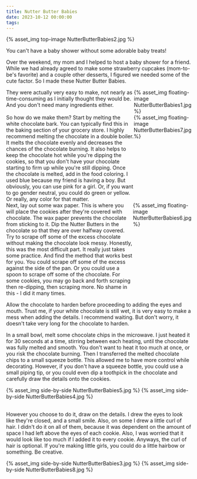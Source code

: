 ```yaml
---
title: Nutter Butter Babies
date: 2023-10-12 00:00:00
tags:
---
```


{% asset_img top-image NutterButterBabies2.jpg %}
<div class="post-body">
You can't have a baby shower without some adorable baby treats! 

<br>
<!--more-->

Over the weekend, my mom and I helped to host a baby shower for a friend. While we had already agreed to make some strawberry cupcakes (mom-to-be's favorite) and a couple other desserts, I figured we needed some of the cute factor. So I made these Nutter Butter Babies. 

<div style="display:flex;">
They were actually very easy to make, not nearly as time-consuming as I initially thought they would be. And you don't need many ingredients either. 
<div>
    {% asset_img floating-image NutterButterBabies1.jpg %}
</div>
</div>

<div style="display:flex;">
So how do we make them? Start by melting the white chocolate bark. You can typically find this in the baking section of your grocery store. I highly recommend melting the chocolate in a double boiler. It melts the chocolate evenly and decreases the chances of the chocolate burning. It also helps to keep the chocolate hot while you're dipping the cookies, so that you don't have your chocolate starting to firm up while you're still dipping. Once the chocolate is melted, add in the food coloring. I used blue because my friend is having a boy. But obviously, you can use pink for a girl. Or, if you want to go gender neutral, you could do green or yellow. Or really, any color for that matter. 
<div>
    {% asset_img floating-image NutterButterBabies7.jpg %}
</div>
</div>

<div style="display:flex;">
Next, lay out some wax paper. This is where you will place the cookies after they're covered with chocolate. The wax paper prevents the chocolate from sticking to it. Dip the Nutter Butters in the chocolate so that they are over halfway covered. Try to scrape off some of the excess chocolate without making the chocolate look messy. Honestly, this was the most difficult part. It really just takes some practice. And find the method that works best for you. You could scrape off some of the excess against the side of the pan. Or you could use a spoon to scrape off some of the chocolate. For some cookies, you may go back and forth scraping then re-dipping, then scraping more. No shame in this - I did it many times. 
<div>
    {% asset_img floating-image NutterButterBabies6.jpg %}
</div>
</div>

Allow the chocolate to harden before proceeding to adding the eyes and mouth. Trust me, if your white chocolate is still wet, it is very easy to make a mess when adding the details. I recommend waiting. But don't worry, it doesn't take very long for the chocolate to harden. 

In a small bowl, melt some chocolate chips in the microwave. I just heated it for 30 seconds at a time, stirring between each heating, until the chocolate was fully melted and smooth. You don't want to heat it too much at once, or you risk the chocolate burning. Then I transferred the melted chocolate chips to a small squeeze bottle. This allowed me to have more control while decorating. However, if you don't have a squeeze bottle, you could use a small piping tip, or you could even dip a toothpick in the chocolate and carefully draw the details onto the cookies. 
<div style="display:flex;">
    {% asset_img side-by-side NutterButterBabies5.jpg %}
    {% asset_img side-by-side NutterButterBabies4.jpg %}
</div>
<br>

However you choose to do it, draw on the details. I drew the eyes to look like they're closed, and a small smile. Also, on some I drew a little curl of hair. I didn't do it on all of them, because it was dependent on the amount of space I had left above the eyes of each cookie. Also, I was worried that it would look like too much if I added it to every cookie. Anyways, the curl of hair is optional. If you're making little girls, you could do a little hairbow or something. Be creative. 
<div style="display:flex;">
    {% asset_img side-by-side NutterButterBabies3.jpg %}
    {% asset_img side-by-side NutterButterBabies8.jpg %}
</div>

<br>
</div>

<br>
